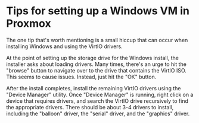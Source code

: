 Tips for setting up a Windows VM in Proxmox
===========================================

The one tip that's worth mentioning is a small hiccup that can occur when installing Windows and using the VirtIO drivers.

At the point of setting up the storage drive for the Windows install, the installer asks about loading drivers. Many times, there's an urge to hit the "browse" button to navigate over to the drive that contains the VirtIO ISO. This seems to cause issues. Instead, just hit the "OK" button.

After the install completes, install the remaining VirtIO drivers using the "Device Manager" utility. Once "Device Manager" is running, right click on a device that requires drivers, and search the VirtIO drive recursively to find the appropriate drivers. There should be about 3-4 drivers to install, including the "balloon" driver, the "serial" driver, and the "graphics" driver.
